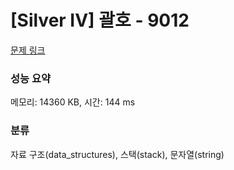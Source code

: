 # [Silver IV] 괄호 - 9012 

[문제 링크](https://www.acmicpc.net/problem/9012) 

### 성능 요약

메모리: 14360 KB, 시간: 144 ms

### 분류

자료 구조(data_structures), 스택(stack), 문자열(string)

